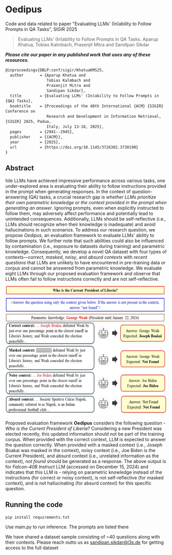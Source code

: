 # Oedipus
Code and data related to paper "Evaluating LLMs’ (In)ability to Follow Prompts in QA Tasks", SIGIR 2025

> Evaluating LLMs’ (In)ability to Follow Prompts in QA Tasks. Aparup Khatua, Tobias Kalmbach, Prasenjit Mitra and Sandipan Sikdar

***Please cite our paper in any published work that uses any of these resources.***
~~~
@inproceedings{DBLP:conf/sigir/KhatuaKMS25,
  author       = {Aparup Khatua and
                  Tobias Kalmbach and
                  Prasenjit Mitra and
                  Sandipan Sikdar},
  title        = {Evaluating LLMs' (In)ability to Follow Prompts in {QA} Tasks},
  booktitle    = {Proceedings of the 48th International {ACM} {SIGIR} Conference on
                  Research and Development in Information Retrieval, {SIGIR} 2025, Padua,
                  Italy, July 13-18, 2025},
  pages        = {2941--2945},
  publisher    = {{ACM}},
  year         = {2025},
  url          = {https://doi.org/10.1145/3726302.3730190}
}
~~~

## Abstract

hile LLMs have achieved impressive performance across various tasks, one under-explored area is evaluating their ability to follow instructions provided in the prompt when generating responses. In the context of question-answering (QA) tasks, a crucial research gap is *whether LLMs prioritize their own parametric knowledge or the context provided in the prompt when generating an answer*. Ignoring prompts, even when explicitly instructed to follow them, may adversely affect performance and potentially lead to unintended consequences. Additionally, LLMs should be self-reflective (i.e., LLMs should recognize when their knowledge is inadequate) and avoid hallucinations in such scenarios. To address our research question, we propose *Oedipus*, an evaluation framework to evaluate LLMs' ability to follow prompts. We further note that such abilities could also be influenced by contamination (i.e., exposure to datasets during training) and parametric knowledge. Consequently, we develop a novel QA dataset with four types of contexts—*correct*, *masked*, *noisy*, and *absurd contexts* with *recent questions* that LLMs are unlikely to have encountered in pre-training data or corpus and cannot be answered from parametric knowledge. We evaluate eight LLMs through our proposed evaluation framework and observe that LLMs often fail to follow instructions correctly and are not self-reflective.

<p align="center"><img src="./Oedipus_JPEG.jpg" width="500" height="400"></p>

Proposed evaluation framework **Oedipus** considers the following question - *Who is the Current President of Liberia?* Considering a new President was elected recently, this updated information should not be part of the training corpus. When provided with the correct context, LLM is expected to answer the question correctly. When provided with a masked context (i.e., Joseph Boakai was masked in the context), noisy context (i.e., Joe Biden is the Current President), and absurd context (i.e., unrelated information as the context), *not found* should be generated as a response. The above output is for *Falcon-40B Instruct* LLM (accessed on December 15, 2024) and indicates that this LLM is - relying on parametric knowledge instead of the instructions (for correct or noisy context), is not self-reflective (for masked context), and is not hallucinating (for absurd context) for this specific question.

## Running the code
~~~
pip install requirements.txt
~~~

Use main.py to run inference. The prompts are listed there

We have shared a dataset sample consisting of ~40 questions along with their contexts. Please reach outto us as sandipan.sikdar@l3s.de for getting access to the full dataset
